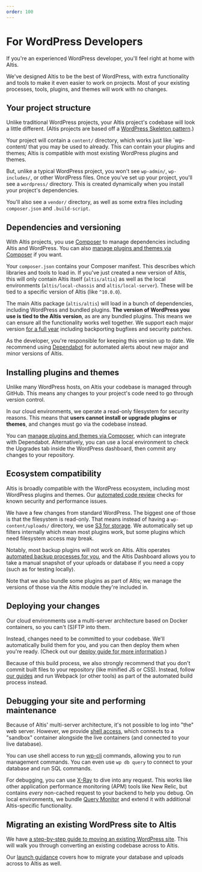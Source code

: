 ```yaml
---
order: 100
---
```

# For WordPress Developers

If you're an experienced WordPress developer, you'll feel right at home with Altis.

We've designed Altis to be the best of WordPress, with extra functionality and tools to make it even easier to work on projects. Most of your existing processes, tools, plugins, and themes will work with no changes.


## Your project structure

Unlike traditional WordPress projects, your Altis project's codebase will look a little different. (Altis projects are based off a [WordPress Skeleton pattern](https://github.com/markjaquith/WordPress-Skeleton).)

Your project will contain a `content/` directory, which works just like `wp-content/ that you may be used to already. This can contain your plugins and themes; Altis is compatible with most existing WordPress plugins and themes.

But, unlike a typical WordPress project, you won't see `wp-admin/`, `wp-includes/`, or other WordPress files. Once you've set up your project, you'll see a `wordpress/` directory. This is created dynamically when you install your project's dependencies.

You'll also see a `vendor/` directory, as well as some extra files including `composer.json` and `.build-script`.


## Dependencies and versioning

With Altis projects, you use [Composer](https://getcomposer.org/) to manage dependencies including Altis and WordPress. You can also [manage plugins and themes via Composer](third-party-plugins.md) if you want.

Your `composer.json` contains your Composer manifest. This describes which libraries and tools to load in. If you've just created a new version of Altis, this will only contain Altis itself (`altis/altis`) as well as the local environments (`altis/local-chassis` and `altis/local-server`). These will be tied to a specific version of Altis (like `^10.0.0`).

The main Altis package (`altis/altis`) will load in a bunch of dependencies, including WordPress and bundled plugins. **The version of WordPress you use is tied to the Altis version**, as are any bundled plugins. This means we can ensure all the functionality works well together. We support each major version [for a full year](docs://guides/long-term-support/) including backporting bugfixes and security patches.

As the developer, you're responsible for keeping this version up to date. We recommend using [Dependabot](https://github.blog/2020-06-01-keep-all-your-packages-up-to-date-with-dependabot/) for automated alerts about new major and minor versions of Altis.


## Installing plugins and themes

Unlike many WordPress hosts, on Altis your codebase is managed through GitHub. This means any changes to your project's code need to go through version control.

In our cloud environments, we operate a read-only filesystem for security reasons. This means that **users cannot install or upgrade plugins or themes**, and changes must go via the codebase instead.

You can [manage plugins and themes via Composer](third-party-plugins.md), which can integrate with Dependabot. Alternatively, you can use a local environment to check the Upgrades tab inside the WordPress dashboard, then commit any changes to your repository.


## Ecosystem compatibility

Altis is broadly compatible with the WordPress ecosystem, including most WordPress plugins and themes. Our [automated code review](docs://guides/code-review/) checks for known security and performance issues.

We have a few changes from standard WordPress. The biggest one of those is that the filesystem is read-only. That means instead of having a `wp-content/uploads/` directory, we use [S3 for storage](docs://cloud/s3-storage/). We automatically set up filters internally which mean most plugins work, but some plugins which need filesystem access may break.

Notably, most backup plugins will not work on Altis. Altis operates [automated backup processes for you](docs://cloud/backups/), and the Altis Dashboard allows you to take a manual snapshot of your uploads or database if you need a copy (such as for testing locally).

Note that we also bundle some plugins as part of Altis; we manage the versions of those via the Altis module they're included in.


## Deploying your changes

Our cloud environments use a multi-server architecture based on Docker containers, so you can't (S)FTP into them.

Instead, changes need to be committed to your codebase. We'll automatically build them for you, and you can then deploy them when you're ready. (Check out our [deploy guide for more information](deploy.md).)

Because of this build process, we also strongly recommend that you don't commit built files to your repository (like minified JS or CSS). Instead, follow [our guides](docs://cloud/build-scripts/) and run Webpack (or other tools) as part of the automated build process instead.


## Debugging your site and performing maintenance

Because of Altis' multi-server architecture, it's not possible to log into "the" web server. However, we provide [shell access](docs://cloud/dashboard/cli/), which connects to a "sandbox" container alongside the live containers (and connected to your live database).

You can use shell access to run [wp-cli](https://wp-cli.org/) commands, allowing you to run management commands. You can even use `wp db query` to connect to your database and run SQL commands.

For debugging, you can use [X-Ray](docs://cloud/dashboard/x-ray/) to dive into any request. This works like other application performance monitoring (APM) tools like New Relic, but contains *every* non-cached request to your backend to help you debug. On local environments, we bundle [Query Monitor](docs://dev-tools/) and extend it with additional Altis-specific functionality.


## Migrating an existing WordPress site to Altis

We have [a step-by-step guide to moving an existing WordPress site](docs://guides/migrating-from-wordpress/). This will walk you through converting an existing codebase across to Altis.

Our [launch guidance](docs://guides/launching-a-site-on-altis/) covers how to migrate your database and uploads across to Altis as well.
